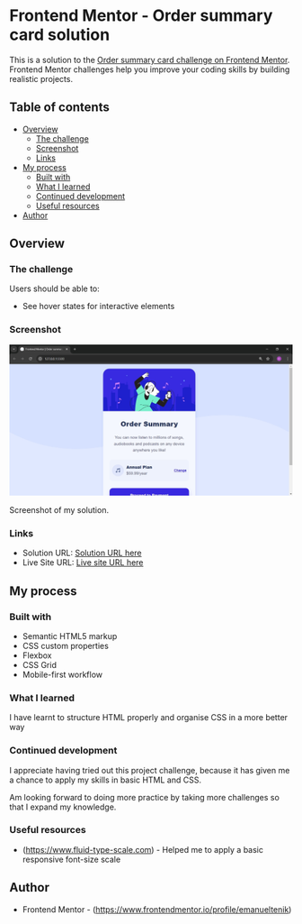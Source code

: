 # Frontend Mentor - Order summary card solution

This is a solution to the [Order summary card challenge on Frontend Mentor](https://www.frontendmentor.io/challenges/order-summary-component-QlPmajDUj). Frontend Mentor challenges help you improve your coding skills by building realistic projects. 

## Table of contents

- [Overview](#overview)
  - [The challenge](#the-challenge)
  - [Screenshot](#screenshot)
  - [Links](#links)
- [My process](#my-process)
  - [Built with](#built-with)
  - [What I learned](#what-i-learned)
  - [Continued development](#continued-development)
  - [Useful resources](#useful-resources)
- [Author](#author)


## Overview

### The challenge

Users should be able to:

- See hover states for interactive elements

### Screenshot

![](./screenshot.jpg)

Screenshot of my solution. 

### Links

- Solution URL: [Solution URL here](https://www.frontendmentor.io/solutions/responsive-order-summary-page-with-hover-states-and-semantic-html-PCiUJ_dqOI)
- Live Site URL: [Live site URL here](https://emanueltenik.github.io/order-summary-component-main/)

## My process

### Built with

- Semantic HTML5 markup
- CSS custom properties
- Flexbox
- CSS Grid
- Mobile-first workflow


### What I learned

I have learnt to structure HTML properly and organise CSS in a more better way

### Continued development

I appreciate having tried out this project challenge, because it has given me a chance to apply my skills in basic HTML and CSS. 

Am looking forward to doing more practice by taking more challenges so that I expand my knowledge.

### Useful resources

- (https://www.fluid-type-scale.com) - Helped me to apply a basic responsive font-size scale

## Author

- Frontend Mentor - (https://www.frontendmentor.io/profile/emanueltenik)